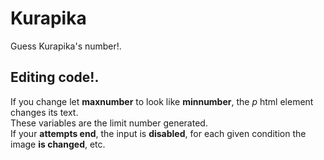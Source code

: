 # Kurapika
Guess Kurapika's number!.  
## Editing code!.  
If you change let **maxnumber** to look like **minnumber**, the _p_ html element changes its text.  
These variables are the limit number generated.  
If your **attempts end**, the input is **disabled**, for each given condition the image **is changed**, etc.
